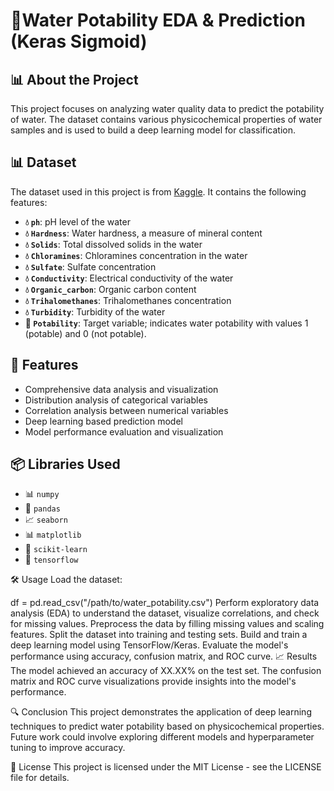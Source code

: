 # 🚰Water Potability EDA & Prediction (Keras Sigmoid)

## 📊 About the Project
This project focuses on analyzing water quality data to predict the potability of water. The dataset contains various physicochemical properties of water samples and is used to build a deep learning model for classification.

## 📊 Dataset
The dataset used in this project is from [Kaggle](https://www.kaggle.com/datasets/uom190346a/water-quality-and-potability). It contains the following features:

- **💧 `ph`**: pH level of the water
- **💧 `Hardness`**: Water hardness, a measure of mineral content
- **💧 `Solids`**: Total dissolved solids in the water
- **💧 `Chloramines`**: Chloramines concentration in the water
- **💧 `Sulfate`**: Sulfate concentration
- **💧 `Conductivity`**:  Electrical conductivity of the water
- **💧 `Organic_carbon`**: Organic carbon content
- **💧 `Trihalomethanes`**: Trihalomethanes concentration
- **💧 `Turbidity`**: Turbidity of the water
- **🚰 `Potability`**: Target variable; indicates water potability with values 1 (potable) and 0 (not potable).

## 🚀 Features

- Comprehensive data analysis and visualization
- Distribution analysis of categorical variables
- Correlation analysis between numerical variables
- Deep learning based prediction model
- Model performance evaluation and visualization

## 📦 Libraries Used
- 📊 `numpy`
- 🐼 `pandas`
- 📈 `seaborn`
- 📊 `matplotlib`
- 🤖 `scikit-learn`
- 🤖 `tensorflow`

🛠️ Usage
Load the dataset:

df = pd.read_csv("/path/to/water_potability.csv")
Perform exploratory data analysis (EDA) to understand the dataset, visualize correlations, and check for missing values.
Preprocess the data by filling missing values and scaling features.
Split the dataset into training and testing sets.
Build and train a deep learning model using TensorFlow/Keras.
Evaluate the model's performance using accuracy, confusion matrix, and ROC curve.
📈 Results
The model achieved an accuracy of XX.XX% on the test set. The confusion matrix and ROC curve visualizations provide insights into the model's performance.

🔍 Conclusion
This project demonstrates the application of deep learning techniques to predict water potability based on physicochemical properties. Future work could involve exploring different models and hyperparameter tuning to improve accuracy.

📜 License
This project is licensed under the MIT License - see the LICENSE file for details.
